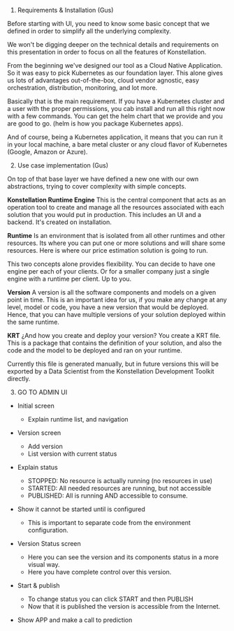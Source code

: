 
1.  Requirements & Installation (Gus)

Before starting with UI, you need to know some basic concept that we defined in order to simplify all the underlying complexity. 

We won't be digging deeper on the technical details and requirements on this presentation in order to focus on all the features of Konstellation. 

From the beginning we've designed our tool as a Cloud Native Application. So it was easy to pick Kubernetes as our foundation layer. This alone gives us lots of advantages out-of-the-box, cloud vendor agnostic, easy orchestration, distribution, monitoring, and lot more.

Basically that is the main requirement. If you have a Kubernetes cluster and a user with the proper permissions, you cab install and run all this right now with a few commands. You can get the helm chart that we provide and you are good to go. (helm is how you package Kubernetes apps).

And of course, being a Kubernetes application, it means that you can run it in your local machine, a bare metal cluster or any cloud flavor of Kubernetes (Google, Amazon or Azure).


2.  Use case implementation (Gus)

On top of that base layer we have defined a new one with our own abstractions, trying to cover complexity with simple concepts.


**Konstellation Runtime Engine** 
	This is the central component that acts as an operation tool to create and manage all the resources associated with each solution that you would put in production. This includes an UI and a backend. It's created on installation.

 **Runtime**
Is an environment that is isolated from all other runtimes and other resources. Its where you can put one or more solutions and will share some resources. Here is where our price estimation solution is going to run. 

This two concepts alone provides flexibility. You can decide to have one engine per each of your clients. Or for a smaller company just a single engine with a runtime per client. Up to you.

**Version**
A version is all the software components and models on a given point in time. This is an important idea for us, if you make any change at any level, model or code, you have a new version that would be deployed. Hence, that you can have multiple versions of your solution deployed within the same runtime.

**KRT** 
¿And how you create and deploy your version? You create a KRT file. This is a package that contains the definition of your solution, and also the code and the model to be deployed and ran on your runtime.

Currently this file is generated manually, but in future versions this will be exported by a Data Scientist from the Konstellation Development Toolkit directly. 


3.  GO TO ADMIN UI

- Initial screen
	- Explain runtime list, and navigation

- Version screen
	- Add version
	- List version with current status

- Explain status
	- STOPPED: No resource is actually running (no resources in use)
	- STARTED: All needed resources are running, but not accessible
	- PUBLISHED: All is running AND accessible to consume.

- Show it cannot be started until is configured
	- This is important to separate code from the environment configuration.

- Version Status screen
	- Here you can see the version and its components status in a more visual way.
	- Here you have complete control over this version. 

- Start & publish
	- To change status you can click START and then PUBLISH
	- Now that it is published the version is accessible from the Internet.

- Show APP and make a call to prediction




<!--stackedit_data:
eyJoaXN0b3J5IjpbLTE0NTAzODc3NTUsLTcxNjM4NTE3LDExOD
UyNDEwNDAsLTE1NDkzMjU1MiwtMjAyNzk3NTkxN119
-->